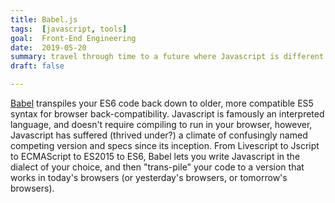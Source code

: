 ```yaml
---
title: Babel.js
tags:  [javascript, tools]
goal:  Front-End Engineering
date:  2019-05-20
summary: travel through time to a future where Javascript is different!
draft: false

---
```


[Babel][b] transpiles your ES6 code back down to older, more compatible
ES5 syntax for browser back-compatibility. Javascript is famously an
interpreted language, and doesn't require compiling to run in your
browser, however, Javascript has suffered (thrived under?) a climate of
confusingly named competing version and specs since its inception. From
Livescript to Jscript to ECMAScript to ES2015 to ES6, Babel lets you
write Javascript in the dialect of your choice, and then "trans-pile"
your code to a version that works in today's browsers (or yesterday's
browsers, or tomorrow's browsers).

[b]: https://babeljs.io/docs/en/index.html
